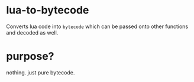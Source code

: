 # lua-to-bytecode

Converts lua code into `bytecode` which can be passed onto other functions and decoded as well.

# purpose?

nothing. just pure bytecode.

